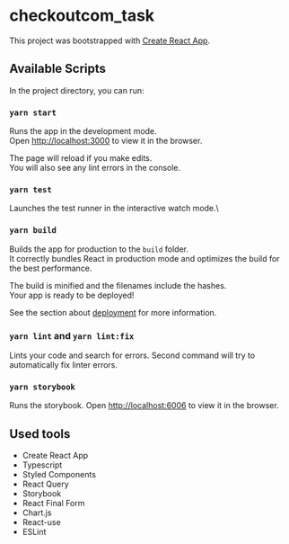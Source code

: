 # checkoutcom_task

This project was bootstrapped with [Create React App](https://github.com/facebook/create-react-app).

## Available Scripts

In the project directory, you can run:

### `yarn start`

Runs the app in the development mode.\
Open [http://localhost:3000](http://localhost:3000) to view it in the browser.

The page will reload if you make edits.\
You will also see any lint errors in the console.

### `yarn test`

Launches the test runner in the interactive watch mode.\

### `yarn build`

Builds the app for production to the `build` folder.\
It correctly bundles React in production mode and optimizes the build for the best performance.

The build is minified and the filenames include the hashes.\
Your app is ready to be deployed!

See the section about [deployment](https://facebook.github.io/create-react-app/docs/deployment) for more information.

### `yarn lint` and `yarn lint:fix`

Lints your code and search for errors. Second command will try to automatically fix linter errors.

### `yarn storybook`

Runs the storybook.
Open [http://localhost:6006](http://localhost:6006) to view it in the browser.

## Used tools

- Create React App
- Typescript
- Styled Components
- React Query
- Storybook
- React Final Form
- Chart.js
- React-use
- ESLint

